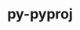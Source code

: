 ---
title: "py-pyproj"
layout: cache
categories: [package, develop]
meta: {"compilers": ["apple-clang@=16.0.0", "gcc@=13.2.0"], "num_specs": 30, "num_specs_by_stack": {"ml-darwin-aarch64-mps": 10, "ml-linux-aarch64-cpu": 9, "ml-linux-aarch64-cuda": 9, "ml-linux-x86_64-cpu": 9, "ml-linux-x86_64-cuda": 10, "root": 30}, "oss": ["sequoia", "ubuntu24.04"], "platforms": ["darwin", "linux"], "stacks": ["ml-darwin-aarch64-mps", "ml-linux-aarch64-cpu", "ml-linux-aarch64-cuda", "ml-linux-x86_64-cpu", "ml-linux-x86_64-cuda", "root"], "targets": ["aarch64", "x86_64_v3"], "versions": ["3.7.1"]}
spec_details: [{"compiler": "apple-clang@=16.0.0", "hash": "3lqluf5hlagovadvwekcizf6kre6snlf", "os": "sequoia", "platform": "darwin", "size": "-", "stacks": ["ml-darwin-aarch64-mps", "root"], "target": "aarch64", "variants": ["build_system=python_pip"], "versions": ["3.7.1"]}, {"compiler": "apple-clang@=16.0.0", "hash": "3vkuaqlwzno2y4neok74ufcn64t4grzl", "os": "sequoia", "platform": "darwin", "size": "-", "stacks": ["ml-darwin-aarch64-mps", "root"], "target": "aarch64", "variants": ["build_system=python_pip"], "versions": ["3.7.1"]}, {"compiler": "gcc@=13.2.0", "hash": "ad6csra6i5wntertstipzgbimnw2qq7k", "os": "ubuntu24.04", "platform": "linux", "size": "-", "stacks": ["ml-linux-aarch64-cpu", "ml-linux-aarch64-cuda", "root"], "target": "aarch64", "variants": ["build_system=python_pip"], "versions": ["3.7.1"]}, {"compiler": "gcc@=13.2.0", "hash": "dvgrpdm6wixii4wdmuraukqynv3on2xl", "os": "ubuntu24.04", "platform": "linux", "size": "-", "stacks": ["ml-linux-x86_64-cpu", "ml-linux-x86_64-cuda", "root"], "target": "x86_64_v3", "variants": ["build_system=python_pip"], "versions": ["3.7.1"]}, {"compiler": "gcc@=13.2.0", "hash": "en2txduntynakzobdd5jtd7ivv33nqmi", "os": "ubuntu24.04", "platform": "linux", "size": "-", "stacks": ["ml-linux-aarch64-cpu", "ml-linux-aarch64-cuda", "root"], "target": "aarch64", "variants": ["build_system=python_pip"], "versions": ["3.7.1"]}, {"compiler": "gcc@=13.2.0", "hash": "es23hop3w3autvot2olttgdev32rdoze", "os": "ubuntu24.04", "platform": "linux", "size": "-", "stacks": ["ml-linux-aarch64-cpu", "ml-linux-aarch64-cuda", "root"], "target": "aarch64", "variants": ["build_system=python_pip"], "versions": ["3.7.1"]}, {"compiler": "apple-clang@=16.0.0", "hash": "eurtv5mvyt2dptmeedbfwhomf746e3nz", "os": "sequoia", "platform": "darwin", "size": "-", "stacks": ["ml-darwin-aarch64-mps", "root"], "target": "aarch64", "variants": ["build_system=python_pip"], "versions": ["3.7.1"]}, {"compiler": "apple-clang@=16.0.0", "hash": "euv5jnftdyypn37wq2owev4utuxapduw", "os": "sequoia", "platform": "darwin", "size": "-", "stacks": ["ml-darwin-aarch64-mps", "root"], "target": "aarch64", "variants": ["build_system=python_pip"], "versions": ["3.7.1"]}, {"compiler": "gcc@=13.2.0", "hash": "fzuavdi6d2rbk7i7qfwppxvrxigsl544", "os": "ubuntu24.04", "platform": "linux", "size": "-", "stacks": ["ml-linux-x86_64-cpu", "ml-linux-x86_64-cuda", "root"], "target": "x86_64_v3", "variants": ["build_system=python_pip"], "versions": ["3.7.1"]}, {"compiler": "gcc@=13.2.0", "hash": "hv3sjy2vh6britxks4exv2ssnahpglr3", "os": "ubuntu24.04", "platform": "linux", "size": "-", "stacks": ["ml-linux-aarch64-cpu", "ml-linux-aarch64-cuda", "root"], "target": "aarch64", "variants": ["build_system=python_pip"], "versions": ["3.7.1"]}, {"compiler": "gcc@=13.2.0", "hash": "inprt6vrnoe3u4vfol4lbrcwknwx5jog", "os": "ubuntu24.04", "platform": "linux", "size": "-", "stacks": ["ml-linux-aarch64-cpu", "ml-linux-aarch64-cuda", "root"], "target": "aarch64", "variants": ["build_system=python_pip"], "versions": ["3.7.1"]}, {"compiler": "gcc@=13.2.0", "hash": "jsyavqcjukw7xbq3hok4j3woyjn6efsz", "os": "ubuntu24.04", "platform": "linux", "size": "-", "stacks": ["ml-linux-x86_64-cuda", "root"], "target": "x86_64_v3", "variants": ["build_system=python_pip"], "versions": ["3.7.1"]}, {"compiler": "gcc@=13.2.0", "hash": "lardaw7tomokh52xzafnfbk4vgxsaszv", "os": "ubuntu24.04", "platform": "linux", "size": "-", "stacks": ["ml-linux-x86_64-cpu", "ml-linux-x86_64-cuda", "root"], "target": "x86_64_v3", "variants": ["build_system=python_pip"], "versions": ["3.7.1"]}, {"compiler": "gcc@=13.2.0", "hash": "lwx3qxlfkso5dsbxrsw5cfnnvqid6dar", "os": "ubuntu24.04", "platform": "linux", "size": "-", "stacks": ["ml-linux-aarch64-cpu", "ml-linux-aarch64-cuda", "root"], "target": "aarch64", "variants": ["build_system=python_pip"], "versions": ["3.7.1"]}, {"compiler": "apple-clang@=16.0.0", "hash": "mmmirq2nppviw2apoux4cq462h676igl", "os": "sequoia", "platform": "darwin", "size": "-", "stacks": ["ml-darwin-aarch64-mps", "root"], "target": "aarch64", "variants": ["build_system=python_pip"], "versions": ["3.7.1"]}, {"compiler": "gcc@=13.2.0", "hash": "mocut5dfbl22yphyog3scodclt4tqdjo", "os": "ubuntu24.04", "platform": "linux", "size": "-", "stacks": ["ml-linux-x86_64-cpu", "ml-linux-x86_64-cuda", "root"], "target": "x86_64_v3", "variants": ["build_system=python_pip"], "versions": ["3.7.1"]}, {"compiler": "gcc@=13.2.0", "hash": "msl6nzzre3kdbknsgyjp26jcfe7uqn2t", "os": "ubuntu24.04", "platform": "linux", "size": "-", "stacks": ["ml-linux-x86_64-cpu", "ml-linux-x86_64-cuda", "root"], "target": "x86_64_v3", "variants": ["build_system=python_pip"], "versions": ["3.7.1"]}, {"compiler": "gcc@=13.2.0", "hash": "nmmnwdpzvp37tjg63ptepvx7smrbpwsr", "os": "ubuntu24.04", "platform": "linux", "size": "-", "stacks": ["ml-linux-x86_64-cpu", "ml-linux-x86_64-cuda", "root"], "target": "x86_64_v3", "variants": ["build_system=python_pip"], "versions": ["3.7.1"]}, {"compiler": "apple-clang@=16.0.0", "hash": "ntxwwprdgtccoixyn3peiim3v4nekdah", "os": "sequoia", "platform": "darwin", "size": "-", "stacks": ["ml-darwin-aarch64-mps", "root"], "target": "aarch64", "variants": ["build_system=python_pip"], "versions": ["3.7.1"]}, {"compiler": "gcc@=13.2.0", "hash": "ojw3tsxy5rtvkh6ym634mxhd4p4m7757", "os": "ubuntu24.04", "platform": "linux", "size": "-", "stacks": ["ml-linux-x86_64-cpu", "ml-linux-x86_64-cuda", "root"], "target": "x86_64_v3", "variants": ["build_system=python_pip"], "versions": ["3.7.1"]}, {"compiler": "gcc@=13.2.0", "hash": "pejlq2qnfldtoa3iwx76xn67bbgroo7j", "os": "ubuntu24.04", "platform": "linux", "size": "-", "stacks": ["ml-linux-aarch64-cpu", "ml-linux-aarch64-cuda", "root"], "target": "aarch64", "variants": ["build_system=python_pip"], "versions": ["3.7.1"]}, {"compiler": "gcc@=13.2.0", "hash": "plq4vk46sfb7ska2bweipz7xetsi7x3h", "os": "ubuntu24.04", "platform": "linux", "size": "-", "stacks": ["ml-linux-x86_64-cpu", "ml-linux-x86_64-cuda", "root"], "target": "x86_64_v3", "variants": ["build_system=python_pip"], "versions": ["3.7.1"]}, {"compiler": "gcc@=13.2.0", "hash": "q6tgmoc5ptw3zuxdasywugjl3fyk2gu4", "os": "ubuntu24.04", "platform": "linux", "size": "-", "stacks": ["root"], "target": "aarch64", "variants": ["build_system=python_pip"], "versions": ["3.7.1"]}, {"compiler": "apple-clang@=16.0.0", "hash": "qb56mlim3iyl4pmnjfaxg2yoeh3gazna", "os": "sequoia", "platform": "darwin", "size": "-", "stacks": ["ml-darwin-aarch64-mps", "root"], "target": "aarch64", "variants": ["build_system=python_pip"], "versions": ["3.7.1"]}, {"compiler": "gcc@=13.2.0", "hash": "qo67myahjw4pemgw6nceaaga6egiq3r2", "os": "ubuntu24.04", "platform": "linux", "size": "-", "stacks": ["ml-linux-aarch64-cpu", "ml-linux-aarch64-cuda", "root"], "target": "aarch64", "variants": ["build_system=python_pip"], "versions": ["3.7.1"]}, {"compiler": "apple-clang@=16.0.0", "hash": "r2wgq2ufbujzktqylvvc4ugifc6wn4wy", "os": "sequoia", "platform": "darwin", "size": "-", "stacks": ["ml-darwin-aarch64-mps", "root"], "target": "aarch64", "variants": ["build_system=python_pip"], "versions": ["3.7.1"]}, {"compiler": "apple-clang@=16.0.0", "hash": "rxk6vppqjtoqjer5a6rz7ncihnljqdr3", "os": "sequoia", "platform": "darwin", "size": "-", "stacks": ["ml-darwin-aarch64-mps", "root"], "target": "aarch64", "variants": ["build_system=python_pip"], "versions": ["3.7.1"]}, {"compiler": "apple-clang@=16.0.0", "hash": "tj6tmpao4zd4f52vdqsuczciaf53yzb6", "os": "sequoia", "platform": "darwin", "size": "-", "stacks": ["ml-darwin-aarch64-mps", "root"], "target": "aarch64", "variants": ["build_system=python_pip"], "versions": ["3.7.1"]}, {"compiler": "gcc@=13.2.0", "hash": "ubaofb3wp52j7ydu4gocwfmv5u4czwnq", "os": "ubuntu24.04", "platform": "linux", "size": "-", "stacks": ["ml-linux-aarch64-cpu", "ml-linux-aarch64-cuda", "root"], "target": "aarch64", "variants": ["build_system=python_pip"], "versions": ["3.7.1"]}, {"compiler": "gcc@=13.2.0", "hash": "vlgl4bfktffc7kh436kh2zvrargwba2q", "os": "ubuntu24.04", "platform": "linux", "size": "-", "stacks": ["ml-linux-x86_64-cpu", "ml-linux-x86_64-cuda", "root"], "target": "x86_64_v3", "variants": ["build_system=python_pip"], "versions": ["3.7.1"]}]
---